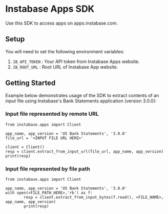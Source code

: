 # Instabase Apps SDK

Use this SDK to access apps on apps.instabase.com.


## Setup

You will need to set the following environment variables:
1. `IB_API_TOKEN` : Your API token from Instabase Apps website.
2. `IB_ROOT_URL` : Root URL of Instabase App website.

## Getting Started
Example below demonstrates usage of the SDK to extract contents of an input file using Instabase's Bank Statements application (version 3.0.0):

### Input file represented by remote URL

```
from instabase.apps import Client

app_name, app_version = 'US Bank Statements', '3.0.0'
file_url = '<INPUT FILE URL HERE>'

client = Client()
resp = client.extract_from_input_url(file_url, app_name, app_version)
print(resp)
```


### Input file represented by file path

```
from instabase.apps import Client

app_name, app_version = 'US Bank Statements', '3.0.0'
with open(<FILE_PATH_HERE>,'rb') as f:
		resp = client.extract_from_input_bytes(f.read(), <FILE_NAME>, app_name, app_version)
		print(resp)
```